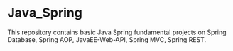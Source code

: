 # Java_Spring


This repository contains basic Java Spring fundamental projects on Spring Database, Spring AOP, JavaEE-Web-API, Spring MVC, Spring REST.
